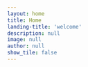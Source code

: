 ```yaml
---
layout: home
title: Home
landing-title: 'welcome'
description: null
image: null
author: null
show_tile: false
---
```



<!-- I'm regularly documenting my works and publish short blog posts to keep everyone updated. Check if you find some interesting data and short guides.  -->